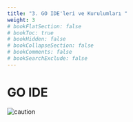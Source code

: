 ```yaml
---
title: "3. GO IDE'leri ve Kurulumları "
weight: 3
# bookFlatSection: false
# bookToc: true
# bookHidden: false
# bookCollapseSection: false
# bookComments: false
# bookSearchExclude: false
---
```


# GO IDE

![caution](/img/caution.jpeg)